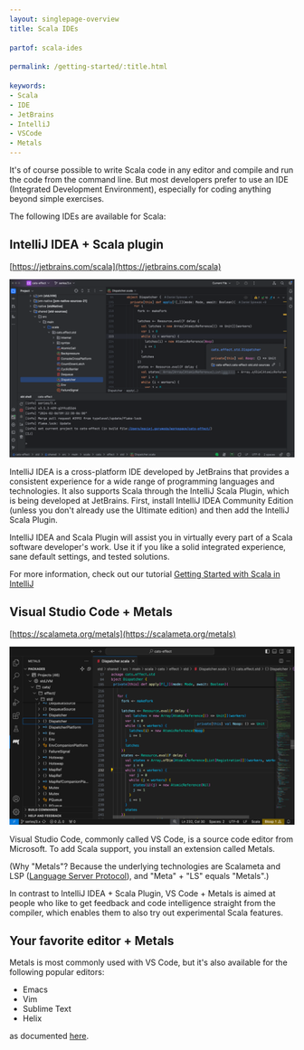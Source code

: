 ```yaml
---
layout: singlepage-overview
title: Scala IDEs

partof: scala-ides

permalink: /getting-started/:title.html

keywords:
- Scala
- IDE
- JetBrains
- IntelliJ
- VSCode
- Metals
---
```


It's of course possible to write Scala code in any editor and compile and run the code from the command line. But most developers prefer to use an IDE (Integrated Development Environment), especially for coding anything beyond simple exercises.

The following IDEs are available for Scala:

## IntelliJ IDEA + Scala plugin

[https://jetbrains.com/scala](https://jetbrains.com/scala)

![](../../resources/images/getting-started/IntelliJScala.png)

IntelliJ IDEA is a cross-platform IDE developed by JetBrains that provides a consistent experience for a wide range of programming languages and technologies. It also supports Scala through the IntelliJ Scala Plugin, which is being developed at JetBrains. First, install IntelliJ IDEA Community Edition (unless you don't already use the Ultimate edition) and then add the IntelliJ Scala Plugin.

IntelliJ IDEA and Scala Plugin will assist you in virtually every part of a Scala software developer's work. Use it if you like a solid integrated experience, sane default settings, and tested solutions.

For more information, check out our tutorial [Getting Started with Scala in IntelliJ](/getting-started/intellij-track/building-a-scala-project-with-intellij-and-sbt.html)

## Visual Studio Code + Metals

[https://scalameta.org/metals](https://scalameta.org/metals)

![](../../resources/images/getting-started/VSCodeMetals.png)

Visual Studio Code, commonly called VS Code, is a source code editor from Microsoft. To add Scala support, you install an extension called Metals.

(Why "Metals"? Because the underlying technologies are Scalameta and LSP ([Language Server Protocol](https://microsoft.github.io/language-server-protocol/)), and "Meta" + "LS" equals "Metals".)

In contrast to IntelliJ IDEA + Scala Plugin, VS Code + Metals is aimed at people who like to get feedback and code intelligence straight from the compiler, which enables them to also try out experimental Scala features.

## Your favorite editor + Metals

Metals is most commonly used with VS Code, but it's also available for the following popular editors:

* Emacs
* Vim
* Sublime Text
* Helix

as documented [here](https://scalameta.org/metals/docs/#editor-support).
